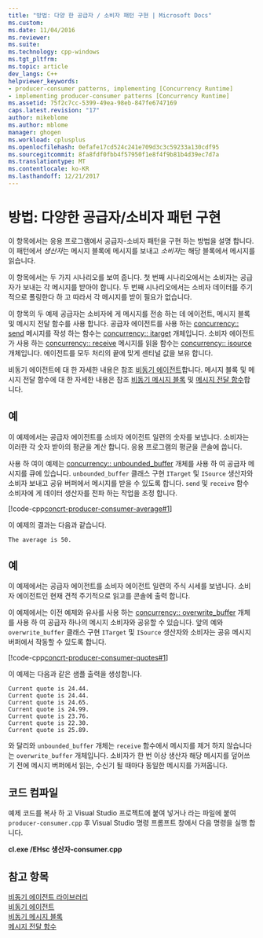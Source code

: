 ```yaml
---
title: "방법: 다양 한 공급자 / 소비자 패턴 구현 | Microsoft Docs"
ms.custom: 
ms.date: 11/04/2016
ms.reviewer: 
ms.suite: 
ms.technology: cpp-windows
ms.tgt_pltfrm: 
ms.topic: article
dev_langs: C++
helpviewer_keywords:
- producer-consumer patterns, implementing [Concurrency Runtime]
- implementing producer-consumer patterns [Concurrency Runtime]
ms.assetid: 75f2c7cc-5399-49ea-98eb-847fe6747169
caps.latest.revision: "17"
author: mikeblome
ms.author: mblome
manager: ghogen
ms.workload: cplusplus
ms.openlocfilehash: 0efafe17cd524c241e709d3c3c59233a130cdf95
ms.sourcegitcommit: 8fa8fdf0fbb4f57950f1e8f4f9b81b4d39ec7d7a
ms.translationtype: MT
ms.contentlocale: ko-KR
ms.lasthandoff: 12/21/2017
---
```

# <a name="how-to-implement-various-producer-consumer-patterns"></a>방법: 다양한 공급자/소비자 패턴 구현
이 항목에서는 응용 프로그램에서 공급자-소비자 패턴을 구현 하는 방법을 설명 합니다. 이 패턴에서 *생산자*는 메시지 블록에 메시지를 보내고 *소비자*는 해당 블록에서 메시지를 읽습니다.  
  
 이 항목에서는 두 가지 시나리오를 보여 줍니다. 첫 번째 시나리오에서는 소비자는 공급자가 보내는 각 메시지를 받아야 합니다. 두 번째 시나리오에서는 소비자 데이터를 주기적으로 폴링한다 하 고 따라서 각 메시지를 받이 필요가 없습니다.  
  
 이 항목의 두 예제 공급자는 소비자에 게 메시지를 전송 하는 데 에이전트, 메시지 블록 및 메시지 전달 함수를 사용 합니다. 공급자 에이전트를 사용 하는 [concurrency:: send](reference/concurrency-namespace-functions.md#send) 메시지를 작성 하는 함수는 [concurrency:: itarget](../../parallel/concrt/reference/itarget-class.md) 개체입니다. 소비자 에이전트가 사용 하는 [concurrency:: receive](reference/concurrency-namespace-functions.md#receive) 메시지를 읽을 함수는 [concurrency:: isource](../../parallel/concrt/reference/isource-class.md) 개체입니다. 에이전트를 모두 처리의 끝에 맞게 센티널 값을 보유 합니다.  
  
 비동기 에이전트에 대 한 자세한 내용은 참조 [비동기 에이전트](../../parallel/concrt/asynchronous-agents.md)합니다. 메시지 블록 및 메시지 전달 함수에 대 한 자세한 내용은 참조 [비동기 메시지 블록](../../parallel/concrt/asynchronous-message-blocks.md) 및 [메시지 전달 함수](../../parallel/concrt/message-passing-functions.md)합니다.  
  
## <a name="example"></a>예  
 이 예제에서는 공급자 에이전트를 소비자 에이전트 일련의 숫자를 보냅니다. 소비자는 이러한 각 숫자 받아의 평균을 계산 합니다. 응용 프로그램의 평균을 콘솔에 씁니다.  
  
 사용 하 여이 예제는 [concurrency:: unbounded_buffer](reference/unbounded-buffer-class.md) 개체를 사용 하 여 공급자 메시지를 큐에 있습니다. `unbounded_buffer` 클래스 구현 `ITarget` 및 `ISource` 생산자와 소비자 보내고 공유 버퍼에서 메시지를 받을 수 있도록 합니다. `send` 및 `receive` 함수 소비자에 게 데이터 생산자를 전파 하는 작업을 조정 합니다.  
  
 [!code-cpp[concrt-producer-consumer-average#1](../../parallel/concrt/codesnippet/cpp/how-to-implement-various-producer-consumer-patterns_1.cpp)]  
  
 이 예제의 결과는 다음과 같습니다.  
  
```Output  
The average is 50.  
```  
  
## <a name="example"></a>예  
 이 예제에서는 공급자 에이전트를 소비자 에이전트 일련의 주식 시세를 보냅니다. 소비자 에이전트인 현재 견적 주기적으로 읽고를 콘솔에 출력 합니다.  
  
 이 예제에서는 이전 예제와 유사를 사용 하는 [concurrency:: overwrite_buffer](../../parallel/concrt/reference/overwrite-buffer-class.md) 개체를 사용 하 여 공급자 하나의 메시지 소비자와 공유할 수 있습니다. 앞의 예와 `overwrite_buffer` 클래스 구현 `ITarget` 및 `ISource` 생산자와 소비자는 공유 메시지 버퍼에서 작동할 수 있도록 합니다.  
  
 [!code-cpp[concrt-producer-consumer-quotes#1](../../parallel/concrt/codesnippet/cpp/how-to-implement-various-producer-consumer-patterns_2.cpp)]  
  
 이 예제는 다음과 같은 샘플 출력을 생성합니다.  
  
```Output  
Current quote is 24.44.  
Current quote is 24.44.  
Current quote is 24.65.  
Current quote is 24.99.  
Current quote is 23.76.  
Current quote is 22.30.  
Current quote is 25.89.  
```  
  
 와 달리와 `unbounded_buffer` 개체는 `receive` 함수에서 메시지를 제거 하지 않습니다는 `overwrite_buffer` 개체입니다. 소비자가 한 번 이상 생산자 해당 메시지를 덮어쓰기 전에 메시지 버퍼에서 읽는, 수신기 될 때마다 동일한 메시지를 가져옵니다.  
  
## <a name="compiling-the-code"></a>코드 컴파일  
 예제 코드를 복사 하 고 Visual Studio 프로젝트에 붙여 넣거나 라는 파일에 붙여 `producer-consumer.cpp` 후 Visual Studio 명령 프롬프트 창에서 다음 명령을 실행 합니다.  
  
 **cl.exe /EHsc 생산자-consumer.cpp**  
  
## <a name="see-also"></a>참고 항목  
 [비동기 에이전트 라이브러리](../../parallel/concrt/asynchronous-agents-library.md)   
 [비동기 에이전트](../../parallel/concrt/asynchronous-agents.md)   
 [비동기 메시지 블록](../../parallel/concrt/asynchronous-message-blocks.md)   
 [메시지 전달 함수](../../parallel/concrt/message-passing-functions.md)
